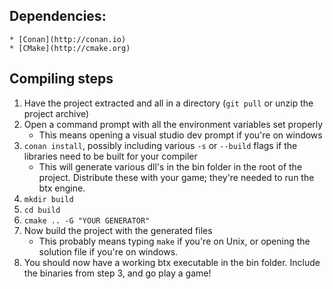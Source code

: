 ## Dependencies:
	* [Conan](http://conan.io)
	* [CMake](http://cmake.org)

## Compiling steps
1. Have the project extracted and all in a directory (`git pull` or unzip the project archive)
2. Open a command prompt with all the environment variables set properly
	* This means opening a visual studio dev prompt if you're on windows
3. `conan install`, possibly including various `-s` or `--build` flags if the libraries need to be built for your compiler
	* This will generate various dll's in the bin folder in the root of the project. Distribute these with your game; they're needed to run the btx engine.
4. `mkdir build`
5. `cd build`
6. `cmake .. -G "YOUR GENERATOR"`
7. Now build the project with the generated files
	* This probably means typing `make` if you're on Unix, or opening the solution file if you're on windows.
8. You should now have a working btx executable in the bin folder. Include the binaries from step 3, and go play a game!
